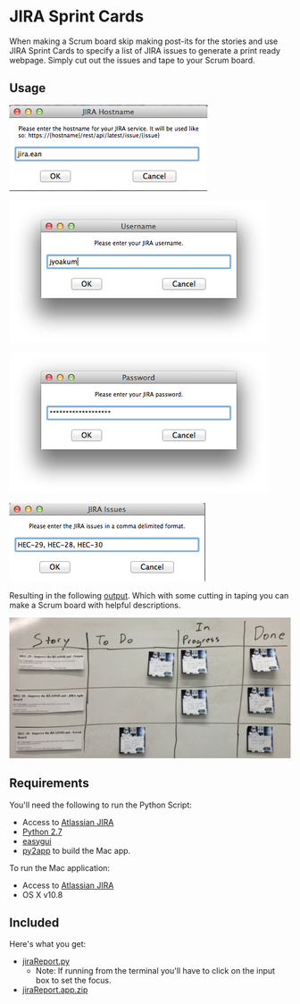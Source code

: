 # JIRA Sprint Cards
When making a Scrum board skip making post-its for the stories and use JIRA Sprint Cards to specify a list of JIRA issues to generate a print ready webpage. Simply cut out the issues and tape to your Scrum board.

## Usage
![JIRA Hostname](https://raw.githubusercontent.com/jyoakum/JIRA-Sprint-Cards/gh-pages/images/JIRA%20Hostname.png)

![Username](https://raw.githubusercontent.com/jyoakum/JIRA-Sprint-Cards/gh-pages/images/Username.png)

![Password](https://raw.githubusercontent.com/jyoakum/JIRA-Sprint-Cards/gh-pages/images/Password.png)

![JIRA Issues](https://raw.githubusercontent.com/jyoakum/JIRA-Sprint-Cards/gh-pages/images/JIRA%20Issues.png)

Resulting in the following [output](http://jyoakum.github.io/JIRA-Sprint-Cards/src/jira_report.html).
Which with some cutting in taping you can make a Scrum board with helpful descriptions.

![Example Scrum Board with JIRA Sprint Cards](https://raw.githubusercontent.com/jyoakum/JIRA-Sprint-Cards/gh-pages/images/Scrum%20Board.jpeg)

## Requirements
You'll need the following to run the Python Script:
* Access to [Atlassian JIRA](https://www.atlassian.com/software/jira)
* [Python 2.7](http://www.python.org/download/releases/2.7/)
* [easygui](http://easygui.sourceforge.net/)
* [py2app](http://pythonhosted.org/py2app/install.html) to build the Mac app.

To run the Mac application:
* Access to [Atlassian JIRA](https://www.atlassian.com/software/jira)
* OS X v10.8

## Included
Here's what you get:
* [jiraReport.py](https://github.com/jyoakum/JIRA-Sprint-Cards/blob/master/src/jiraReport.py)
  * Note: If running from the terminal you'll have to click on the input box to set the focus.
* [jiraReport.app.zip](https://github.com/jyoakum/JIRA-Sprint-Cards/releases/download/v1.0/jiraReport.app.zip)
